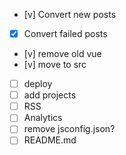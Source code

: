 - [v] Convert new posts
- [x] Convert failed posts
- [v] remove old vue
- [v] move to src
- [ ] deploy
- [ ] add projects
- [ ] RSS
- [ ] Analytics
- [ ] remove jsconfig.json?
- [ ] README.md